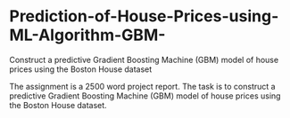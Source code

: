 # Prediction-of-House-Prices-using-ML-Algorithm-GBM-
 Construct a predictive Gradient Boosting Machine (GBM) model of house prices using the Boston House dataset


The assignment is a 2500 word project report. The task is to construct a predictive Gradient Boosting Machine (GBM) model of house prices using the
Boston House dataset.
